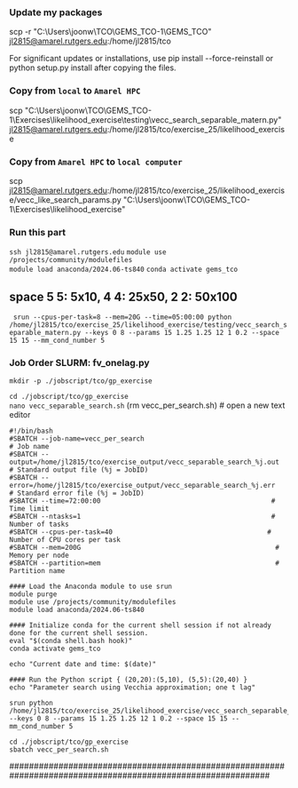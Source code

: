 ### Update my packages
scp -r "C:\Users\joonw\TCO\GEMS_TCO-1\GEMS_TCO" jl2815@amarel.rutgers.edu:/home/jl2815/tco

For significant updates or installations, use pip install --force-reinstall or python setup.py install after copying the files.

### Copy from ```local``` to ```Amarel HPC```
scp "C:\Users\joonw\TCO\GEMS_TCO-1\Exercises\likelihood_exercise\testing\vecc_search_separable_matern.py" jl2815@amarel.rutgers.edu:/home/jl2815/tco/exercise_25/likelihood_exercise

### Copy from ```Amarel HPC``` to ```local computer```
scp jl2815@amarel.rutgers.edu:/home/jl2815/tco/exercise_25/likelihood_exercise/vecc_like_search_params.py "C:\Users\joonw\TCO\GEMS_TCO-1\Exercises\likelihood_exercise\"


### Run this part
```ssh jl2815@amarel.rutgers.edu```
```module use /projects/community/modulefiles```           
```module load anaconda/2024.06-ts840``` 
```conda activate gems_tco```

## space 5 5: 5x10, 4 4: 25x50, 2 2: 50x100

```  srun --cpus-per-task=8 --mem=20G --time=05:00:00 python /home/jl2815/tco/exercise_25/likelihood_exercise/testing/vecc_search_separable_matern.py --keys 0 8 --params 15 1.25 1.25 12 1 0.2 --space 15 15 --mm_cond_number 5   ```



### Job Order SLURM: fv_onelag.py    
```mkdir -p ./jobscript/tco/gp_exercise```      

```cd ./jobscript/tco/gp_exercise```                          
```nano vecc_separable_search.sh```         (rm vecc_per_search.sh)        # open a new text editor                         

```
#!/bin/bash
#SBATCH --job-name=vecc_per_search                                      # Job name
#SBATCH --output=/home/jl2815/tco/exercise_output/vecc_separable_search_%j.out    # Standard output file (%j = JobID)
#SBATCH --error=/home/jl2815/tco/exercise_output/vecc_separable_search_%j.err     # Standard error file (%j = JobID)
#SBATCH --time=72:00:00                                           # Time limit
#SBATCH --ntasks=1                                                # Number of tasks
#SBATCH --cpus-per-task=40                                       # Number of CPU cores per task
#SBATCH --mem=200G                                                 # Memory per node
#SBATCH --partition=mem                                            # Partition name

#### Load the Anaconda module to use srun 
module purge                                              
module use /projects/community/modulefiles                 
module load anaconda/2024.06-ts840 

#### Initialize conda for the current shell session if not already done for the current shell session.
eval "$(conda shell.bash hook)"
conda activate gems_tco

echo "Current date and time: $(date)"

#### Run the Python script { (20,20):(5,10), (5,5):(20,40) }
echo "Parameter search using Vecchia approximation; one t lag"

srun python /home/jl2815/tco/exercise_25/likelihood_exercise/vecc_search_separable_matern.py --keys 0 8 --params 15 1.25 1.25 12 1 0.2 --space 15 15 --mm_cond_number 5

```

```cd ./jobscript/tco/gp_exercise```                          
```sbatch vecc_per_search.sh```           

############################################################################################################# 
